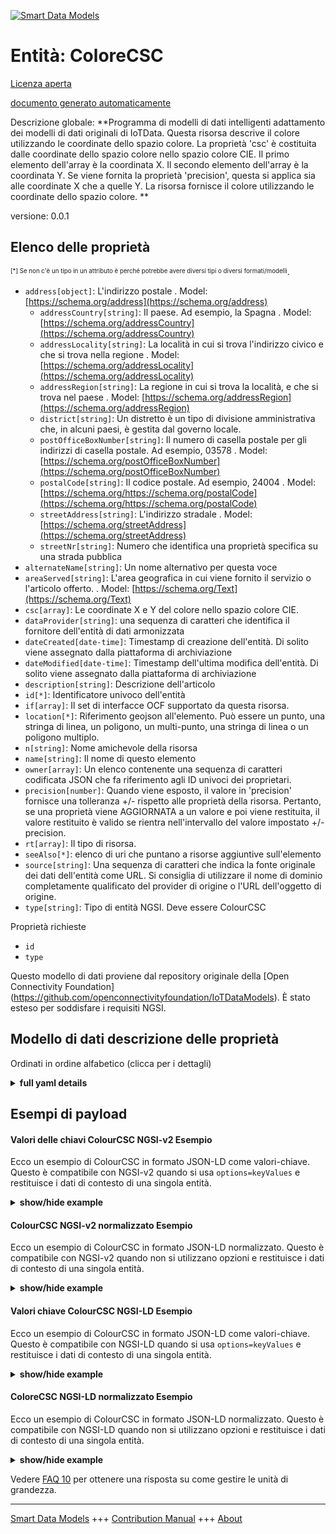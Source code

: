 <!-- 10-Header -->    
[![Smart Data Models](https://smartdatamodels.org/wp-content/uploads/2022/01/SmartDataModels_logo.png "Logo")](https://smartdatamodels.org)    
Entità: ColoreCSC    
=================<!-- /10-Header -->    
<!-- 15-License -->    
[Licenza aperta](https://github.com/smart-data-models//dataModel.OCF/blob/master/ColourCSC/LICENSE.md)    
[documento generato automaticamente](https://docs.google.com/presentation/d/e/2PACX-1vTs-Ng5dIAwkg91oTTUdt8ua7woBXhPnwavZ0FxgR8BsAI_Ek3C5q97Nd94HS8KhP-r_quD4H0fgyt3/pub?start=false&loop=false&delayms=3000#slide=id.gb715ace035_0_60)    
<!-- /15-License -->    
<!-- 20-Description -->    
Descrizione globale: **Programma di modelli di dati intelligenti adattamento dei modelli di dati originali di IoTData. Questa risorsa descrive il colore utilizzando le coordinate dello spazio colore. La proprietà 'csc' è costituita dalle coordinate dello spazio colore nello spazio colore CIE.   Il primo elemento dell'array è la coordinata X.   Il secondo elemento dell'array è la coordinata Y.   Se viene fornita la proprietà 'precision', questa si applica sia alle coordinate X che a quelle Y. La risorsa fornisce il colore utilizzando le coordinate dello spazio colore. **    
versione: 0.0.1    
<!-- /20-Description -->    
<!-- 30-PropertiesList -->    
## Elenco delle proprietà    
<sup><sub>[*] Se non c'è un tipo in un attributo è perché potrebbe avere diversi tipi o diversi formati/modelli</sub></sup>.    
- `address[object]`: L'indirizzo postale  . Model: [https://schema.org/address](https://schema.org/address)	- `addressCountry[string]`: Il paese. Ad esempio, la Spagna  . Model: [https://schema.org/addressCountry](https://schema.org/addressCountry)    
	- `addressLocality[string]`: La località in cui si trova l'indirizzo civico e che si trova nella regione  . Model: [https://schema.org/addressLocality](https://schema.org/addressLocality)    
	- `addressRegion[string]`: La regione in cui si trova la località, e che si trova nel paese  . Model: [https://schema.org/addressRegion](https://schema.org/addressRegion)    
	- `district[string]`: Un distretto è un tipo di divisione amministrativa che, in alcuni paesi, è gestita dal governo locale.      
	- `postOfficeBoxNumber[string]`: Il numero di casella postale per gli indirizzi di casella postale. Ad esempio, 03578  . Model: [https://schema.org/postOfficeBoxNumber](https://schema.org/postOfficeBoxNumber)    
	- `postalCode[string]`: Il codice postale. Ad esempio, 24004  . Model: [https://schema.org/https://schema.org/postalCode](https://schema.org/https://schema.org/postalCode)    
	- `streetAddress[string]`: L'indirizzo stradale  . Model: [https://schema.org/streetAddress](https://schema.org/streetAddress)    
	- `streetNr[string]`: Numero che identifica una proprietà specifica su una strada pubblica      
- `alternateName[string]`: Un nome alternativo per questa voce  - `areaServed[string]`: L'area geografica in cui viene fornito il servizio o l'articolo offerto.  . Model: [https://schema.org/Text](https://schema.org/Text)- `csc[array]`: Le coordinate X e Y del colore nello spazio colore CIE.  - `dataProvider[string]`: una sequenza di caratteri che identifica il fornitore dell'entità di dati armonizzata  - `dateCreated[date-time]`: Timestamp di creazione dell'entità. Di solito viene assegnato dalla piattaforma di archiviazione  - `dateModified[date-time]`: Timestamp dell'ultima modifica dell'entità. Di solito viene assegnato dalla piattaforma di archiviazione  - `description[string]`: Descrizione dell'articolo  - `id[*]`: Identificatore univoco dell'entità  - `if[array]`: Il set di interfacce OCF supportato da questa risorsa.  - `location[*]`: Riferimento geojson all'elemento. Può essere un punto, una stringa di linea, un poligono, un multi-punto, una stringa di linea o un poligono multiplo.  - `n[string]`: Nome amichevole della risorsa  - `name[string]`: Il nome di questo elemento  - `owner[array]`: Un elenco contenente una sequenza di caratteri codificata JSON che fa riferimento agli ID univoci dei proprietari.  - `precision[number]`: Quando viene esposto, il valore in 'precision' fornisce una tolleranza +/- rispetto alle proprietà della risorsa. Pertanto, se una proprietà viene AGGIORNATA a un valore e poi viene restituita, il valore restituito è valido se rientra nell'intervallo del valore impostato +/- precision.  - `rt[array]`: Il tipo di risorsa.  - `seeAlso[*]`: elenco di uri che puntano a risorse aggiuntive sull'elemento  - `source[string]`: Una sequenza di caratteri che indica la fonte originale dei dati dell'entità come URL. Si consiglia di utilizzare il nome di dominio completamente qualificato del provider di origine o l'URL dell'oggetto di origine.  - `type[string]`: Tipo di entità NGSI. Deve essere ColourCSC  <!-- /30-PropertiesList -->    
<!-- 35-RequiredProperties -->    
Proprietà richieste    
- `id`  - `type`  <!-- /35-RequiredProperties -->    
<!-- 40-RequiredProperties -->    
Questo modello di dati proviene dal repository originale della [Open Connectivity Foundation] (https://github.com/openconnectivityfoundation/IoTDataModels). È stato esteso per soddisfare i requisiti NGSI.    
<!-- /40-RequiredProperties -->    
<!-- 50-DataModelHeader -->    
## Modello di dati descrizione delle proprietà    
Ordinati in ordine alfabetico (clicca per i dettagli)    
<!-- /50-DataModelHeader -->    
<!-- 60-ModelYaml -->    
<details><summary><strong>full yaml details</strong></summary>      
```yaml    
ColourCSC:      
  description: 'Smart Data Models Program adaptation of the original IoTData data Models. This Resource describes the colour using colour space co-ordinates. The Property ''csc'' is the colour space coordinates in CIE colour space.   The first item in the array is the X coordinate.   The second item in the array is the Y coordinate.   If the Property ''precision'' is provided it applies to both the X and Y coordinates. The Resource provides the colour using colour space coordinates. '      
  properties:      
    address:      
      description: The mailing address      
      properties:      
        addressCountry:      
          description: 'The country. For example, Spain'      
          type: string      
          x-ngsi:      
            model: https://schema.org/addressCountry      
            type: Property      
        addressLocality:      
          description: 'The locality in which the street address is, and which is in the region'      
          type: string      
          x-ngsi:      
            model: https://schema.org/addressLocality      
            type: Property      
        addressRegion:      
          description: 'The region in which the locality is, and which is in the country'      
          type: string      
          x-ngsi:      
            model: https://schema.org/addressRegion      
            type: Property      
        district:      
          description: 'A district is a type of administrative division that, in some countries, is managed by the local government'      
          type: string      
          x-ngsi:      
            type: Property      
        postOfficeBoxNumber:      
          description: 'The post office box number for PO box addresses. For example, 03578'      
          type: string      
          x-ngsi:      
            model: https://schema.org/postOfficeBoxNumber      
            type: Property      
        postalCode:      
          description: 'The postal code. For example, 24004'      
          type: string      
          x-ngsi:      
            model: https://schema.org/https://schema.org/postalCode      
            type: Property      
        streetAddress:      
          description: The street address      
          type: string      
          x-ngsi:      
            model: https://schema.org/streetAddress      
            type: Property      
        streetNr:      
          description: Number identifying a specific property on a public street      
          type: string      
          x-ngsi:      
            type: Property      
      type: object      
      x-ngsi:      
        model: https://schema.org/address      
        type: Property      
    alternateName:      
      description: An alternative name for this item      
      type: string      
      x-ngsi:      
        type: Property      
    areaServed:      
      description: The geographic area where a service or offered item is provided      
      type: string      
      x-ngsi:      
        model: https://schema.org/Text      
        type: Property      
    csc:      
      description: The X and Y coordinates of the colour in CIE colour space.      
      items:      
        maximum: 1      
        minimum: 0      
        type: number      
      maxItems: 2      
      minItems: 2      
      type: array      
      x-ngsi:      
        type: Property      
    dataProvider:      
      description: A sequence of characters identifying the provider of the harmonised data entity      
      type: string      
      x-ngsi:      
        type: Property      
    dateCreated:      
      description: Entity creation timestamp. This will usually be allocated by the storage platform      
      format: date-time      
      type: string      
      x-ngsi:      
        type: Property      
    dateModified:      
      description: Timestamp of the last modification of the entity. This will usually be allocated by the storage platform      
      format: date-time      
      type: string      
      x-ngsi:      
        type: Property      
    description:      
      description: A description of this item      
      type: string      
      x-ngsi:      
        type: Property      
    id:      
      anyOf:      
        - description: Identifier format of any NGSI entity      
          maxLength: 256      
          minLength: 1      
          pattern: ^[\w\-\.\{\}\$\+\*\[\]`|~^@!,:\\]+$      
          type: string      
          x-ngsi:      
            type: Property      
        - description: Identifier format of any NGSI entity      
          format: uri      
          type: string      
          x-ngsi:      
            type: Property      
      description: Unique identifier of the entity      
      x-ngsi:      
        type: Property      
    if:      
      description: The OCF Interface set supported by this Resource.      
      items:      
        enum:      
          - oic.if.a      
          - oic.if.baseline      
        type: string      
      minItems: 2      
      readOnly: true      
      type: array      
      uniqueItems: true      
      x-ngsi:      
        type: Property      
    location:      
      description: 'Geojson reference to the item. It can be Point, LineString, Polygon, MultiPoint, MultiLineString or MultiPolygon'      
      oneOf:      
        - description: Geojson reference to the item. Point      
          properties:      
            bbox:      
              items:      
                type: number      
              minItems: 4      
              type: array      
            coordinates:      
              items:      
                type: number      
              minItems: 2      
              type: array      
            type:      
              enum:      
                - Point      
              type: string      
          required:      
            - type      
            - coordinates      
          title: GeoJSON Point      
          type: object      
          x-ngsi:      
            type: GeoProperty      
        - description: Geojson reference to the item. LineString      
          properties:      
            bbox:      
              items:      
                type: number      
              minItems: 4      
              type: array      
            coordinates:      
              items:      
                items:      
                  type: number      
                minItems: 2      
                type: array      
              minItems: 2      
              type: array      
            type:      
              enum:      
                - LineString      
              type: string      
          required:      
            - type      
            - coordinates      
          title: GeoJSON LineString      
          type: object      
          x-ngsi:      
            type: GeoProperty      
        - description: Geojson reference to the item. Polygon      
          properties:      
            bbox:      
              items:      
                type: number      
              minItems: 4      
              type: array      
            coordinates:      
              items:      
                items:      
                  items:      
                    type: number      
                  minItems: 2      
                  type: array      
                minItems: 4      
                type: array      
              type: array      
            type:      
              enum:      
                - Polygon      
              type: string      
          required:      
            - type      
            - coordinates      
          title: GeoJSON Polygon      
          type: object      
          x-ngsi:      
            type: GeoProperty      
        - description: Geojson reference to the item. MultiPoint      
          properties:      
            bbox:      
              items:      
                type: number      
              minItems: 4      
              type: array      
            coordinates:      
              items:      
                items:      
                  type: number      
                minItems: 2      
                type: array      
              type: array      
            type:      
              enum:      
                - MultiPoint      
              type: string      
          required:      
            - type      
            - coordinates      
          title: GeoJSON MultiPoint      
          type: object      
          x-ngsi:      
            type: GeoProperty      
        - description: Geojson reference to the item. MultiLineString      
          properties:      
            bbox:      
              items:      
                type: number      
              minItems: 4      
              type: array      
            coordinates:      
              items:      
                items:      
                  items:      
                    type: number      
                  minItems: 2      
                  type: array      
                minItems: 2      
                type: array      
              type: array      
            type:      
              enum:      
                - MultiLineString      
              type: string      
          required:      
            - type      
            - coordinates      
          title: GeoJSON MultiLineString      
          type: object      
          x-ngsi:      
            type: GeoProperty      
        - description: Geojson reference to the item. MultiLineString      
          properties:      
            bbox:      
              items:      
                type: number      
              minItems: 4      
              type: array      
            coordinates:      
              items:      
                items:      
                  items:      
                    items:      
                      type: number      
                    minItems: 2      
                    type: array      
                  minItems: 4      
                  type: array      
                type: array      
              type: array      
            type:      
              enum:      
                - MultiPolygon      
              type: string      
          required:      
            - type      
            - coordinates      
          title: GeoJSON MultiPolygon      
          type: object      
          x-ngsi:      
            type: GeoProperty      
      x-ngsi:      
        type: GeoProperty      
    n:      
      description: Friendly name of the Resource      
      maxLength: 64      
      readOnly: true      
      type: string      
      x-ngsi:      
        type: Property      
    name:      
      description: The name of this item      
      type: string      
      x-ngsi:      
        type: Property      
    owner:      
      description: A List containing a JSON encoded sequence of characters referencing the unique Ids of the owner(s)      
      items:      
        anyOf:      
          - description: Identifier format of any NGSI entity      
            maxLength: 256      
            minLength: 1      
            pattern: ^[\w\-\.\{\}\$\+\*\[\]`|~^@!,:\\]+$      
            type: string      
            x-ngsi:      
              type: Property      
          - description: Identifier format of any NGSI entity      
            format: uri      
            type: string      
            x-ngsi:      
              type: Property      
        description: Unique identifier of the entity      
        x-ngsi:      
          type: Property      
      type: array      
      x-ngsi:      
        type: Property      
    precision:      
      description: 'When exposed the value in ''precision'' provides a +/- tolerance against the Properties in the Resource. Thus if a Property is UPDATED to a value and that Property then RETRIEVED, the RETRIEVED value is valid if in the range of the set value +/- precision'      
      readOnly: true      
      type: number      
      x-ngsi:      
        type: Property      
    rt:      
      description: The Resource Type.      
      items:      
        enum:      
          - oic.r.colour.csc      
        maxLength: 64      
        type: string      
      minItems: 1      
      readOnly: true      
      type: array      
      uniqueItems: true      
      x-ngsi:      
        type: Property      
    seeAlso:      
      description: list of uri pointing to additional resources about the item      
      oneOf:      
        - items:      
            format: uri      
            type: string      
          minItems: 1      
          type: array      
        - format: uri      
          type: string      
      x-ngsi:      
        type: Property      
    source:      
      description: 'A sequence of characters giving the original source of the entity data as a URL. Recommended to be the fully qualified domain name of the source provider, or the URL to the source object'      
      type: string      
      x-ngsi:      
        type: Property      
    type:      
      description: NGSI entity type. It has to be ColourCSC      
      enum:      
        - ColourCSC      
      type: string      
      x-ngsi:      
        type: Property      
  required:      
    - id      
    - type      
  type: object      
  x-derived-from: https://github.com/OpenInterConnect/IoTDataModels/blob/master/ColourCSCResURI.swagger.json      
  x-disclaimer: 'Redistribution and use in source and binary forms, with or without modification, are permitted  provided that the license conditions are met. Copyleft (c) 2022 Contributors to Smart Data Models Program'      
  x-license-url: https://github.com/smart-data-models/dataModel.OCF/blob/master/ColourCSC/LICENSE.md      
  x-model-schema: https://smart-data-models.github.io/dataModel.IoTDataModels/ColourCSC/schema.json      
  x-model-tags: OCF      
  x-version: 0.0.1      
```    
</details>      
<!-- /60-ModelYaml -->    
<!-- 70-MiddleNotes -->    
<!-- /70-MiddleNotes -->    
<!-- 80-Examples -->    
## Esempi di payload    
#### Valori delle chiavi ColourCSC NGSI-v2 Esempio    
Ecco un esempio di ColourCSC in formato JSON-LD come valori-chiave. Questo è compatibile con NGSI-v2 quando si usa `options=keyValues` e restituisce i dati di contesto di una singola entità.    
<details><summary><strong>show/hide example</strong></summary>      
```json  
{  
  "id": "urn:ngsi-ld:ColourCSC:id:ZBCR:36913254",  
  "dateCreated": "1977-07-31T23:35:46Z",  
  "dateModified": "2021-02-10T09:29:37Z",  
  "source": "Under how many",  
  "name": "War none culture draw eight nation rise.",  
  "alternateName": "Method wear whatever example. Wear work science change n",  
  "description": "Life sense high consumer nearly keep wind. Can else down purpose. Good nature when after.",  
  "dataProvider": "Executive focus really. Simply wall worry call voice.",  
  "owner": [  
    "urn:ngsi-ld:ColourCSC:items:MXSJ:82773762",  
    "urn:ngsi-ld:ColourCSC:items:RQWT:27386818"  
  ],  
  "seeAlso": [  
    "urn:ngsi-ld:ColourCSC:items:KKHC:89261548"  
  ],  
  "location": {  
    "type": "Point",  
    "coordinates": [  
      -14.435297,  
      -92.521246  
    ]  
  },  
  "address": {  
    "streetAddress": "Reach down attorney six central consider among across. Yet per administration other community. Stay a here rate.",  
    "addressLocality": "Speech serious myself appear throughout those. Measure century food card. Southern no full range rate compare.",  
    "addressRegion": "Likely expert before tell apply within. Affect brother less minute eat ever hand. Leader hair example north each early. Decide prog",  
    "addressCountry": "Business plan determine sport work expect. Director fear subject here him way create.",  
    "postalCode": "Executive other debate investment yourself before. Then deal today study.",  
    "postOfficeBoxNumber": "Policy finish unit offer politics feeling during try. Whose southern every girl story sometimes same.",  
    "streetNr": "Control so economy energy movie happy. Station third gun ok bar local morning something. Structure bad safe example se",  
    "district": "Approach off plant. Describe good goal actually image near against child."  
  },  
  "areaServed": "Decade your act strong. Art factor fast employee.",  
  "rt": [  
    "oic.r.colour.csc"  
  ],  
  "csc": [  
    0.5,  
    0.3  
  ],  
  "n": "Hot support west young. Suc",  
  "precision": 18.2,  
  "if": [  
    "oic.if.a",  
    "oic.if.baseline"  
  ],  
  "type": "ColourCSC"  
}  
```  
</details>    
#### ColourCSC NGSI-v2 normalizzato Esempio    
Ecco un esempio di ColourCSC in formato JSON-LD normalizzato. Questo è compatibile con NGSI-v2 quando non si utilizzano opzioni e restituisce i dati di contesto di una singola entità.    
<details><summary><strong>show/hide example</strong></summary>      
```json  
{  
  "id": "urn:ngsi-ld:ColourCSC:id:ZBCR:36913254",  
  "dateCreated": {  
    "type": "DateTime",  
    "value": "1977-07-31T23:35:46Z"  
  },  
  "dateModified": {  
    "type": "DateTime",  
    "value": "2021-02-10T09:29:37Z"  
  },  
  "source": {  
    "type": "Text",  
    "value": "Under how many"  
  },  
  "name": {  
    "type": "Text",  
    "value": "War none culture draw eight nation rise."  
  },  
  "alternateName": {  
    "type": "Text",  
    "value": "Method wear whatever example. Wear work science change n"  
  },  
  "description": {  
    "type": "Text",  
    "value": "Life sense high consumer nearly keep wind. Can else down purpose. Good nature when after."  
  },  
  "dataProvider": {  
    "type": "Text",  
    "value": "Executive focus really. Simply wall worry call voice."  
  },  
  "owner": {  
    "type": "StructuredValue",  
    "value": [  
      "urn:ngsi-ld:ColourCSC:items:MXSJ:82773762",  
      "urn:ngsi-ld:ColourCSC:items:RQWT:27386818"  
    ]  
  },  
  "seeAlso": {  
    "type": "StructuredValue",  
    "value": [  
      "urn:ngsi-ld:ColourCSC:items:KKHC:89261548"  
    ]  
  },  
  "location": {  
    "type": "geo:json",  
    "value": {  
      "type": "Point",  
      "coordinates": [  
        -14.435297,  
        -92.521246  
      ]  
    }  
  },  
  "address": {  
    "type": "StructuredValue",  
    "value": {  
      "streetAddress": "Reach down attorney six central consider among across. Yet per administration other community. Stay a here rate.",  
      "addressLocality": "Speech serious myself appear throughout those. Measure century food card. Southern no full range rate compare.",  
      "addressRegion": "Likely expert before tell apply within. Affect brother less minute eat ever hand. Leader hair example north each early. Decide prog",  
      "addressCountry": "Business plan determine sport work expect. Director fear subject here him way create.",  
      "postalCode": "Executive other debate investment yourself before. Then deal today study.",  
      "postOfficeBoxNumber": "Policy finish unit offer politics feeling during try. Whose southern every girl story sometimes same.",  
      "streetNr": "Control so economy energy movie happy. Station third gun ok bar local morning something. Structure bad safe example se",  
      "district": "Approach off plant. Describe good goal actually image near against child."  
    }  
  },  
  "areaServed": {  
    "type": "Text",  
    "value": "Decade your act strong. Art factor fast employee."  
  },  
  "rt": {  
    "type": "StructuredValue",  
    "value": [  
      "oic.r.colour.csc"  
    ]  
  },  
  "csc": {  
    "type": "StructuredValue",  
    "value": [  
      0.5,  
      0.3  
    ]  
  },  
  "n": {  
    "type": "Text",  
    "value": "Hot support west young. Suc"  
  },  
  "precision": {  
    "type": "Number",  
    "value": 18.2  
  },  
  "if": {  
    "type": "StructuredValue",  
    "value": [  
      "oic.if.a",  
      "oic.if.baseline"  
    ]  
  },  
  "type": "ColourCSC"  
}  
```  
</details>    
#### Valori chiave ColourCSC NGSI-LD Esempio    
Ecco un esempio di ColourCSC in formato JSON-LD come valori-chiave. Questo è compatibile con NGSI-LD quando si usa `options=keyValues` e restituisce i dati di contesto di una singola entità.    
<details><summary><strong>show/hide example</strong></summary>      
```json  
{  
  "id": "urn:ngsi-ld:ColourCSC:id:ZBCR:36913254",  
  "dateCreated": "1977-07-31T23:35:46Z",  
  "dateModified": "2021-02-10T09:29:37Z",  
  "source": "Under how many",  
  "name": "War none culture draw eight nation rise.",  
  "alternateName": "Method wear whatever example. Wear work science change n",  
  "description": "Life sense high consumer nearly keep wind. Can else down purpose. Good nature when after.",  
  "dataProvider": "Executive focus really. Simply wall worry call voice.",  
  "owner": [  
    "urn:ngsi-ld:ColourCSC:items:MXSJ:82773762",  
    "urn:ngsi-ld:ColourCSC:items:RQWT:27386818"  
  ],  
  "seeAlso": [  
    "urn:ngsi-ld:ColourCSC:items:KKHC:89261548"  
  ],  
  "location": {  
    "type": "Point",  
    "coordinates": [  
      -14.435297,  
      -92.521246  
    ]  
  },  
  "address": {  
    "streetAddress": "Reach down attorney six central consider among across. Yet per administration other community. Stay a here rate.",  
    "addressLocality": "Speech serious myself appear throughout those. Measure century food card. Southern no full range rate compare.",  
    "addressRegion": "Likely expert before tell apply within. Affect brother less minute eat ever hand. Leader hair example north each early. Decide prog",  
    "addressCountry": "Business plan determine sport work expect. Director fear subject here him way create.",  
    "postalCode": "Executive other debate investment yourself before. Then deal today study.",  
    "postOfficeBoxNumber": "Policy finish unit offer politics feeling during try. Whose southern every girl story sometimes same.",  
    "streetNr": "Control so economy energy movie happy. Station third gun ok bar local morning something. Structure bad safe example se",  
    "district": "Approach off plant. Describe good goal actually image near against child."  
  },  
  "areaServed": "Decade your act strong. Art factor fast employee.",  
  "rt": [  
    "oic.r.colour.csc"  
  ],  
  "csc": [  
    0.5,  
    0.3  
  ],  
  "n": "Hot support west young. Suc",  
  "precision": 18.2,  
  "if": [  
    "oic.if.a",  
    "oic.if.baseline"  
  ],  
  "type": "ColourCSC",  
  "@context": [  
    "https://smartdatamodels.org/context.jsonld"  
  ]  
}  
```  
</details>    
#### ColoreCSC NGSI-LD normalizzato Esempio    
Ecco un esempio di ColourCSC in formato JSON-LD normalizzato. Questo è compatibile con NGSI-LD quando non si utilizzano opzioni e restituisce i dati di contesto di una singola entità.    
<details><summary><strong>show/hide example</strong></summary>      
```json  
{  
    "id": "urn:ngsi-ld:ColourCSC:id:ZBCR:36913254",  
    "dateCreated": {  
        "type": "Property",  
        "value": {  
            "@type": "DateTime",  
            "@value": "1977-07-31T23:35:46Z"  
        }  
    },  
    "dateModified": {  
        "type": "Property",  
        "value": {  
            "@type": "DateTime",  
            "@value": "2021-02-10T09:29:37Z"  
        }  
    },  
    "source": {  
        "type": "Property",  
        "value": "Under how many"  
    },  
    "name": {  
        "type": "Property",  
        "value": "War none culture draw eight nation rise."  
    },  
    "alternateName": {  
        "type": "Property",  
        "value": "Method wear whatever example. Wear work science change n"  
    },  
    "description": {  
        "type": "Property",  
        "value": "Life sense high consumer nearly keep wind. Can else down purpose. Good nature when after."  
    },  
    "dataProvider": {  
        "type": "Property",  
        "value": "Executive focus really. Simply wall worry call voice."  
    },  
    "owner": {  
        "type": "Property",  
        "value": [  
            "urn:ngsi-ld:ColourCSC:items:MXSJ:82773762",  
            "urn:ngsi-ld:ColourCSC:items:RQWT:27386818"  
        ]  
    },  
    "seeAlso": {  
        "type": "Property",  
        "value": [  
            "urn:ngsi-ld:ColourCSC:items:KKHC:89261548"  
        ]  
    },  
    "location": {  
        "type": "GeoProperty",  
        "value": {  
            "type": "Point",  
            "coordinates": [  
                -14.435297,  
                -92.521246  
            ]  
        }  
    },  
    "address": {  
        "type": "Property",  
        "value": {  
            "streetAddress": "Reach down attorney six central consider among across. Yet per administration other community. Stay a here rate.",  
            "addressLocality": "Speech serious myself appear throughout those. Measure century food card. Southern no full range rate compare.",  
            "addressRegion": "Likely expert before tell apply within. Affect brother less minute eat ever hand. Leader hair example north each early. Decide prog",  
            "addressCountry": "Business plan determine sport work expect. Director fear subject here him way create.",  
            "postalCode": "Executive other debate investment yourself before. Then deal today study.",  
            "postOfficeBoxNumber": "Policy finish unit offer politics feeling during try. Whose southern every girl story sometimes same.",  
            "streetNr": "Control so economy energy movie happy. Station third gun ok bar local morning something. Structure bad safe example se",  
            "district": "Approach off plant. Describe good goal actually image near against child."  
        }  
    },  
    "areaServed": {  
        "type": "Property",  
        "value": "Decade your act strong. Art factor fast employee."  
    },  
    "rt": {  
        "type": "Property",  
        "value": [  
            "oic.r.colour.csc"  
        ]  
    },  
    "csc": {  
        "type": "Property",  
        "value": [  
            0.5,  
            0.3  
        ]  
    },  
    "n": {  
        "type": "Property",  
        "value": "Hot support west young. Suc"  
    },  
    "precision": {  
        "type": "Property",  
        "value": 18.2  
    },  
    "if": {  
        "type": "Property",  
        "value": [  
            "oic.if.a",  
            "oic.if.baseline"  
        ]  
    },  
    "type": "ColourCSC",  
    "@context": [  
        "https://smartdatamodels.org/context.jsonld"  
    ]  
}  
```  
</details><!-- /80-Examples -->    
<!-- 90-FooterNotes -->    
<!-- /90-FooterNotes -->    
<!-- 95-Units -->    
Vedere [FAQ 10](https://smartdatamodels.org/index.php/faqs/) per ottenere una risposta su come gestire le unità di grandezza.    
<!-- /95-Units -->    
<!-- 97-LastFooter -->    
---    
[Smart Data Models](https://smartdatamodels.org) +++ [Contribution Manual](https://bit.ly/contribution_manual) +++ [About](https://bit.ly/Introduction_SDM)<!-- /97-LastFooter -->    
